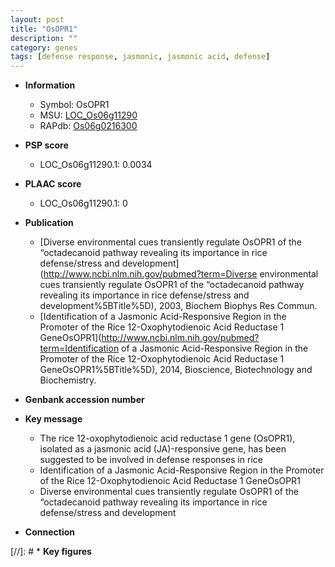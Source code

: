 ```yaml
---
layout: post
title: "OsOPR1"
description: ""
category: genes
tags: [defense response, jasmonic, jasmonic acid, defense]
---
```


* **Information**  
    + Symbol: OsOPR1  
    + MSU: [LOC_Os06g11290](http://rice.plantbiology.msu.edu/cgi-bin/ORF_infopage.cgi?orf=LOC_Os06g11290)  
    + RAPdb: [Os06g0216300](http://rapdb.dna.affrc.go.jp/viewer/gbrowse_details/irgsp1?name=Os06g0216300)  

* **PSP score**  
    + LOC_Os06g11290.1: 0.0034 

* **PLAAC score**  
    + LOC_Os06g11290.1: 0 

* **Publication**  
    + [Diverse environmental cues transiently regulate OsOPR1 of the “octadecanoid pathway revealing its importance in rice defense/stress and development](http://www.ncbi.nlm.nih.gov/pubmed?term=Diverse environmental cues transiently regulate OsOPR1 of the “octadecanoid pathway revealing its importance in rice defense/stress and development%5BTitle%5D), 2003, Biochem Biophys Res Commun.
    + [Identification of a Jasmonic Acid-Responsive Region in the Promoter of the Rice 12-Oxophytodienoic Acid Reductase 1 GeneOsOPR1](http://www.ncbi.nlm.nih.gov/pubmed?term=Identification of a Jasmonic Acid-Responsive Region in the Promoter of the Rice 12-Oxophytodienoic Acid Reductase 1 GeneOsOPR1%5BTitle%5D), 2014, Bioscience, Biotechnology and Biochemistry.

* **Genbank accession number**  

* **Key message**  
    + The rice 12-oxophytodienoic acid reductase 1 gene (OsOPR1), isolated as a jasmonic acid (JA)-responsive gene, has been suggested to be involved in defense responses in rice
    + Identification of a Jasmonic Acid-Responsive Region in the Promoter of the Rice 12-Oxophytodienoic Acid Reductase 1 GeneOsOPR1
    + Diverse environmental cues transiently regulate OsOPR1 of the “octadecanoid pathway revealing its importance in rice defense/stress and development

* **Connection**  

[//]: # * **Key figures**  


